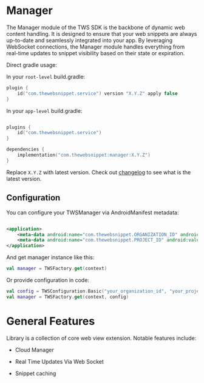 # Manager

The Manager module of the TWS SDK is the backbone of dynamic web content handling.
It is designed to ensure that your web snippets are always up-to-date and seamlessly
integrated into your app. By leveraging WebSocket connections, the Manager module handles
everything from real-time updates to snippet visibility based on their state or expiration.

Direct gradle usage:

In your `root-level` build.gradle:

```kotlin
plugin {
    id("com.thewebsnippet.service") version "X.Y.Z" apply false
}
```

In your `app-level` build.gradle:

```kotlin

plugins {
    id("com.thewebsnippet.service")
}

dependencies {
    implementation("com.thewebsnippet:manager:X.Y.Z")
}
```

Replace `X.Y.Z` with latest version. Check out [changelog](../CHANGELOG.MD) to see what is the latest version.

## Configuration

You can configure your TWSManager via AndroidManifest metadata:

```xml

<application>
    <meta-data android:name="com.thewebsnippet.ORGANIZATION_ID" android:value="your_organization_id" />
    <meta-data android:name="com.thewebsnippet.PROJECT_ID" android:value="your_project_id" />
</application>
```

And get manager instance like this:

```kotlin
val manager = TWSFactory.get(context)
```

Or provide configuration in code:

```kotlin
val config = TWSConfiguration.Basic("your_organization_id", "your_project_id")
val manager = TWSFactory.get(context, config)
```

# General Features

Library is a collection of core web view extension. Notable features include:

- Cloud Manager

- Real Time Updates Via Web Socket

- Snippet caching
